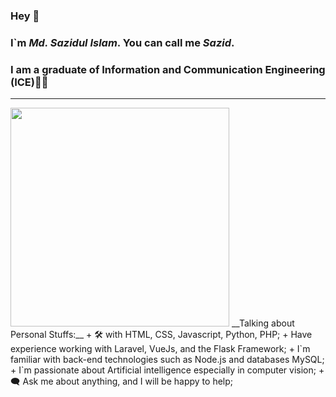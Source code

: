 ### Hey 👋
### I`m ___Md. Sazidul Islam___. You can call me ___Sazid___.
### I am a graduate of Information and Communication Engineering (ICE)👨‍🎓 
---
<img align="[right" src='https://qtcinfotech.com/images/web-development/cms-website-development-service.gif](https://github.com/dizas9/dizas9/blob/main/gif.gif)' width="350"/>
__Talking about Personal Stuffs:__
+ 🛠 with HTML, CSS, Javascript, Python, PHP;
+ Have experience working with Laravel, VueJs,
  and the Flask Framework;
+ I`m familiar with back-end technologies such as
   Node.js and databases MySQL;
+ I`m passionate about Artificial intelligence
   especially in computer vision;  
+ 🗨 Ask me about anything, and I will be happy to help;

